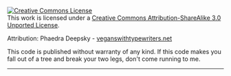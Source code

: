 
<a rel="license" href="http://creativecommons.org/licenses/by-sa/3.0/"><img alt="Creative Commons License" style="border-width:0" src="http://i.creativecommons.org/l/by-sa/3.0/88x31.png" /></a><br />This work is licensed under a <a rel="license" href="http://creativecommons.org/licenses/by-sa/3.0/">Creative Commons Attribution-ShareAlike 3.0 Unported License</a>.

Attribution: Phaedra Deepsky - [veganswithtypewriters.net][1]

This code is published without warranty of any kind. If this code makes you fall out of a tree and break your two legs, don't come running to me. 

----

[1]: http://veganswithtypewriters.net